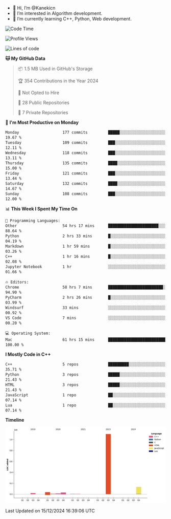 - 👋 Hi, I’m @Kanekicn
- 👀 I’m interested in Algorithm development.
- 🌱 I’m currently learning C++, Python, Web development.

<!---
cotecsz/cotecsz is a ✨ special ✨ repository because its `README.md` (this file) appears on your GitHub profile.
You can click the Preview link to take a look at your changes.
--->

<!--START_SECTION:waka-->
![Code Time](http://img.shields.io/badge/Code%20Time-2%2C250%20hrs%2018%20mins-blue)

![Profile Views](http://img.shields.io/badge/Profile%20Views-30-blue)

![Lines of code](https://img.shields.io/badge/From%20Hello%20World%20I%27ve%20Written-1.3%20million%20lines%20of%20code-blue)

**🐱 My GitHub Data** 

> 📦 1.5 MB Used in GitHub's Storage 
 > 
> 🏆 354 Contributions in the Year 2024
 > 
> 🚫 Not Opted to Hire
 > 
> 📜 28 Public Repositories 
 > 
> 🔑 7 Private Repositories 
 > 
📅 **I'm Most Productive on Monday** 

```text
Monday                   177 commits         █████░░░░░░░░░░░░░░░░░░░░   19.67 % 
Tuesday                  109 commits         ███░░░░░░░░░░░░░░░░░░░░░░   12.11 % 
Wednesday                118 commits         ███░░░░░░░░░░░░░░░░░░░░░░   13.11 % 
Thursday                 135 commits         ████░░░░░░░░░░░░░░░░░░░░░   15.00 % 
Friday                   121 commits         ███░░░░░░░░░░░░░░░░░░░░░░   13.44 % 
Saturday                 132 commits         ████░░░░░░░░░░░░░░░░░░░░░   14.67 % 
Sunday                   108 commits         ███░░░░░░░░░░░░░░░░░░░░░░   12.00 % 
```


📊 **This Week I Spent My Time On** 

```text
💬 Programming Languages: 
Other                    54 hrs 17 mins      ██████████████████████░░░   88.64 % 
Python                   2 hrs 33 mins       █░░░░░░░░░░░░░░░░░░░░░░░░   04.19 % 
Markdown                 1 hr 59 mins        █░░░░░░░░░░░░░░░░░░░░░░░░   03.26 % 
C++                      1 hr 16 mins        █░░░░░░░░░░░░░░░░░░░░░░░░   02.08 % 
Jupyter Notebook         1 hr                ░░░░░░░░░░░░░░░░░░░░░░░░░   01.66 % 

🔥 Editors: 
Chrome                   58 hrs 7 mins       ████████████████████████░   94.90 % 
PyCharm                  2 hrs 26 mins       █░░░░░░░░░░░░░░░░░░░░░░░░   03.99 % 
Windsurf                 33 mins             ░░░░░░░░░░░░░░░░░░░░░░░░░   00.92 % 
VS Code                  7 mins              ░░░░░░░░░░░░░░░░░░░░░░░░░   00.20 % 

💻 Operating System: 
Mac                      61 hrs 15 mins      █████████████████████████   100.00 % 
```

**I Mostly Code in C++** 

```text
C++                      5 repos             █████████░░░░░░░░░░░░░░░░   35.71 % 
Python                   3 repos             █████░░░░░░░░░░░░░░░░░░░░   21.43 % 
HTML                     3 repos             █████░░░░░░░░░░░░░░░░░░░░   21.43 % 
JavaScript               1 repo              ██░░░░░░░░░░░░░░░░░░░░░░░   07.14 % 
Lua                      1 repo              ██░░░░░░░░░░░░░░░░░░░░░░░   07.14 % 
```



**Timeline**

![Lines of Code chart](https://raw.githubusercontent.com/Kanekicn/Kanekicn/master/assets/bar_graph.png)


 Last Updated on 15/12/2024 16:39:06 UTC
<!--END_SECTION:waka-->
